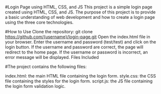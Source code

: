 #Login Page using HTML, CSS, and JS
This project is a simple login page created using HTML, CSS, and JS. The purpose of this project is to provide a basic understanding of web development and how to create a login page using the three core technologies.

#How to Use
Clone the repository: git clone https://github.com/{username}/login-page.git
Open the index.html file in your browser.
Enter the username and password (test/test) and click on the login button.
If the username and password are correct, the page will redirect to the home page.
If the username or password is incorrect, an error message will be displayed.
Files Included

#The project contains the following files:

index.html: the main HTML file containing the login form.
style.css: the CSS file containing the styles for the login form.
script.js: the JS file containing the login form validation logic.
